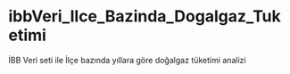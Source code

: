 # ibbVeri_Ilce_Bazinda_Dogalgaz_Tuketimi
İBB Veri seti ile İlçe bazında yıllara göre doğalgaz tüketimi analizi
